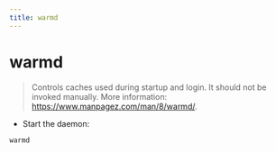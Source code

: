 ```yaml
---
title: warmd
---
```

# warmd

> Controls caches used during startup and login.
> It should not be invoked manually.
> More information: <https://www.manpagez.com/man/8/warmd/>.

- Start the daemon:

`warmd`
